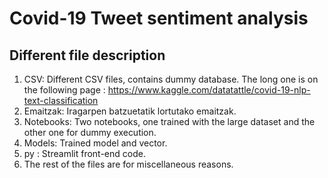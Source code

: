 # Covid-19 Tweet sentiment analysis
 
## Different file description
 1. CSV: Different CSV files, contains dummy database. The long one is on the following page : https://www.kaggle.com/datatattle/covid-19-nlp-text-classification
 2. Emaitzak: Iragarpen batzuetatik lortutako emaitzak.
 3. Notebooks: Two notebooks, one trained with the large dataset and the other one  for dummy execution.
 4. Models: Trained model and vector.
 5. py : Streamlit front-end code.
 6. The rest of the files are for miscellaneous reasons.
 
